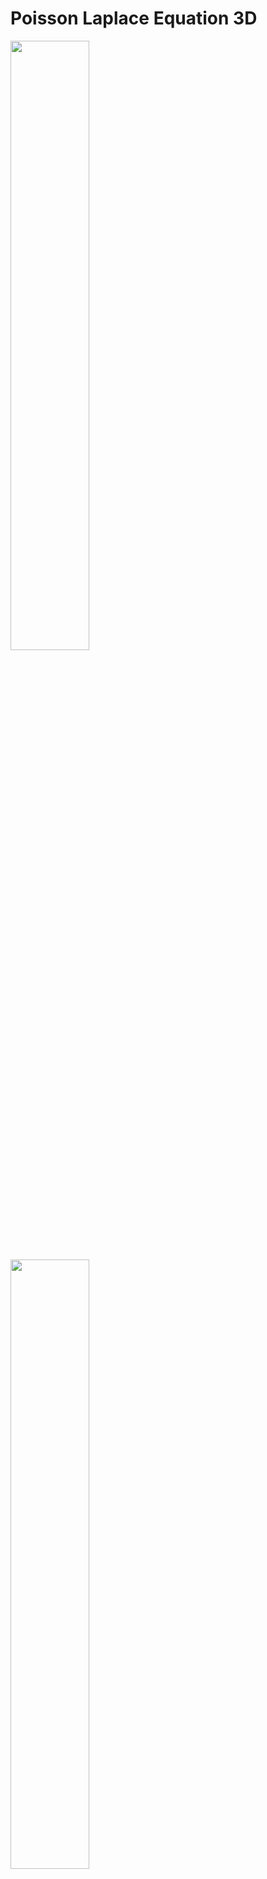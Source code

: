 # Poisson Laplace Equation 3D

<img src="https://raw.githubusercontent.com/stevens97/Poisson_Laplace_Equations3D/main/Capacitor_Field.png" width="50%" height="50%">
<img src="https://raw.githubusercontent.com/stevens97/Poisson_Laplace_Equations3D/main/Line_Charge_Field.png" width="50%" height="50%">
<img src="https://raw.githubusercontent.com/stevens97/Poisson_Laplace_Equations3D/main/Point_Charge_Field.png" width="50%" height="50%">

What this program does:
========================================

This Python script is based on an old Computational Physics project, in which Poisson's and Laplace's equations are solved for:
- A single point charge.
- A line charge.
- A parallel capacitor.

The electric fields of the aforementioned are then visualised.

Data Visualisations:
========================================

Please see all .png files attached for example output.

Python libraries used:
========================================

This program originally ran in Python 3.7, with the following packages installed:

- numpy v 1.16.1
- scipy v 1.2.0
- matplotlib v 3.0.3
- mpl_toolkits
- termcolor v 1.1.0
- scipy v 1.2.0
- colorcet v 2.0.1
- seaborn v 0.9.0
- mpmath v 1.1.0
